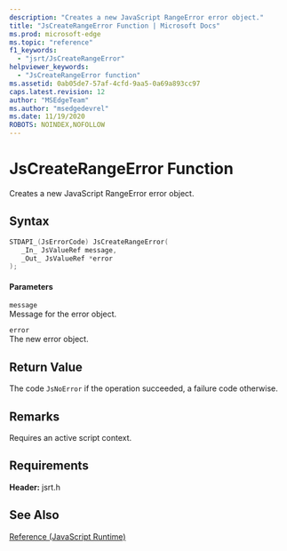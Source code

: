 ```yaml
---
description: "Creates a new JavaScript RangeError error object."
title: "JsCreateRangeError Function | Microsoft Docs"
ms.prod: microsoft-edge
ms.topic: "reference"
f1_keywords: 
  - "jsrt/JsCreateRangeError"
helpviewer_keywords: 
  - "JsCreateRangeError function"
ms.assetid: 0ab05de7-57af-4cfd-9aa5-0a69a893cc97
caps.latest.revision: 12
author: "MSEdgeTeam"
ms.author: "msedgedevrel"
ms.date: 11/19/2020
ROBOTS: NOINDEX,NOFOLLOW
---
```

# JsCreateRangeError Function

Creates a new JavaScript RangeError error object.
  
## Syntax  
  
```cpp  
STDAPI_(JsErrorCode) JsCreateRangeError(  
   _In_ JsValueRef message,  
   _Out_ JsValueRef *error  
);  
```  
  
#### Parameters  
 `message`  
 Message for the error object.  
  
 `error`  
 The new error object.  
  
## Return Value  
 The code `JsNoError` if the operation succeeded, a failure code otherwise.  
  
## Remarks  
 Requires an active script context.  
  
## Requirements  
 **Header:** jsrt.h  
  
## See Also  
 [Reference (JavaScript Runtime)](../chakra-hosting/reference-javascript-runtime.md)
